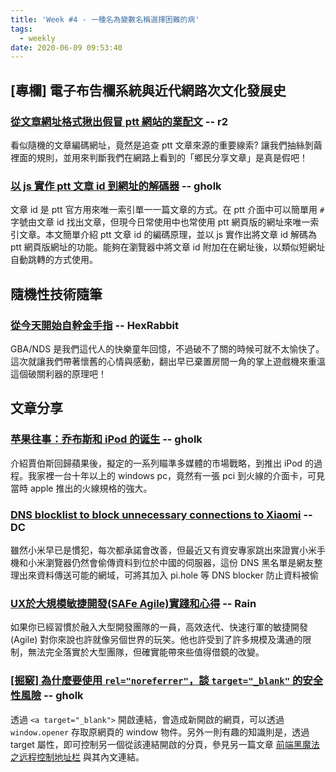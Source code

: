 ```yaml
---
title: 'Week #4 - 一種名為變數名稱選擇困難的病'
tags:
  - weekly
date: 2020-06-09 09:53:40
---
```


## [專欄] 電子布告欄系統與近代網路次文化發展史
### [從文章網址格式揪出假冒 ptt 網站的業配文](https://www.ptt.cc/bbs/PttNewhand/M.1587818778.A.1E7.html) -- r2
看似隨機的文章編碼網址，竟然是追查 ptt 文章來源的重要線索? 讓我們抽絲剝繭裡面的規則，並用來判斷我們在網路上看到的「鄉民分享文章」是真是假吧！

### [以 js 實作 ptt 文章 id 到網址的解碼器](http://gholk.github.io/ptt-article-id-decoder.html) -- gholk
文章 id 是 ptt 官方用來唯一索引單一一篇文章的方式。在 ptt 介面中可以簡單用 `#` 字號由文章 id 找出文章，但現今日常使用中也常使用 ptt 網頁版的網址來唯一索引文章。本文簡單介紹 ptt 文章 id 的編碼原理，並以 js 實作出將文章 id 解碼為 ptt 網頁版網址的功能。能夠在瀏覽器中將文章 id 附加在在網址後，以類似短網址自動跳轉的方式使用。

## 隨機性技術隨筆
### [從今天開始自幹金手指](https://blog.hexrabbit.io/2020/06/14/gotta-CHEAT-em-all) -- HexRabbit
GBA/NDS 是我們這代人的快樂童年回憶，不過破不了關的時候可就不太愉快了。這次就讓我們帶著懷舊的心情與感動，翻出早已棄置房間一角的掌上遊戲機來重溫這個破關利器的原理吧！

## 文章分享

### [苹果往事：乔布斯和 iPod 的诞生](http://www.ruanyifeng.com/blog/2020/04/ipod-history.html) -- gholk
介紹賈伯斯回歸蘋果後，擬定的一系列瞄準多媒體的市場戰略，到推出 iPod 的過程。我家裡一台十年以上的 windows pc，竟然有一張 pci 到火線的介面卡，可見當時 apple 推出的火線規格的強大。

### [DNS blocklist to block unnecessary connections to Xiaomi](https://pastebin.com/KtY4RT6w) -- DC
雖然小米早已是慣犯，每次都承諾會改善，但最近又有資安專家跳出來證實小米手機和小米瀏覽器仍然會偷傳資料到位於中國的伺服器，這份 DNS 黑名單是網友整理出來資料傳送可能的網域，可將其加入 pi.hole 等 DNS blocker 防止資料被偷

### [UX於大規模敏捷開發(SAFe Agile)實踐和心得](https://medium.com/uxeastmeetswest/ux%E6%96%BC%E5%A4%A7%E8%A6%8F%E6%A8%A1%E6%95%8F%E6%8D%B7%E9%96%8B%E7%99%BC-safe-agile-%E5%AF%A6%E8%B8%90%E5%92%8C%E5%BF%83%E5%BE%97-78d2c9d52929) -- Rain
如果你已經習慣於融入大型開發團隊的一員，高效迭代、快速行軍的敏捷開發 (Agile) 對你來說也許就像另個世界的玩笑。他也許受到了許多規模及溝通的限制，無法完全落實於大型團隊，但確實能帶來些值得借鏡的改變。

### [[掘竅] 為什麼要使用 `rel="noreferrer"`，談 `target="_blank"` 的安全性風險](https://pjchender.blogspot.com/2020/05/relnoreferrer-targetblank.html) -- gholk
透過 `<a target="_blank">` 開啟連結，會造成新開啟的網頁，可以透過 `window.opener` 存取原網頁的 window 物件。另外一則有趣的知識則是，透過 target 屬性，即可控制另一個從該連結開啟的分頁，參見另一篇文章 [前端黑魔法之远程控制地址栏](https://www.leavesongs.com/PENETRATION/use-target-to-spoof-fishing.html) 與其內文連結。